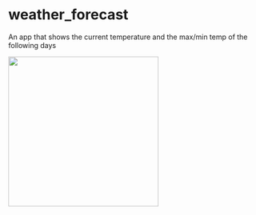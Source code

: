 # weather_forecast

An app that shows the current temperature and the max/min temp of the following days

<img src="https://i.postimg.cc/44Fkb5Z9/myApp.png" width="300">

